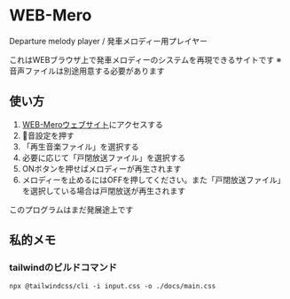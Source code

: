 # WEB-Mero

Departure melody player / 発車メロディー用プレイヤー

これはWEBブラウザ上で発車メロディーのシステムを再現できるサイトです ※音声ファイルは別途用意する必要があります

## 使い方

1. [WEB-Meroウェブサイト](https://ii268.github.io/WEB-Mero/)にアクセスする
2. 🎵音設定を押す
3. 「再生音楽ファイル」を選択する
4. 必要に応じて「戸閉放送ファイル」を選択する
5. ONボタンを押せばメロディーが再生されます
6. メロディーを止めるにはOFFを押してください。また「戸閉放送ファイル」を選択している場合は戸閉放送が再生されます

このプログラムはまだ発展途上です

## 私的メモ

### tailwindのビルドコマンド
```
npx @tailwindcss/cli -i input.css -o ./docs/main.css
```